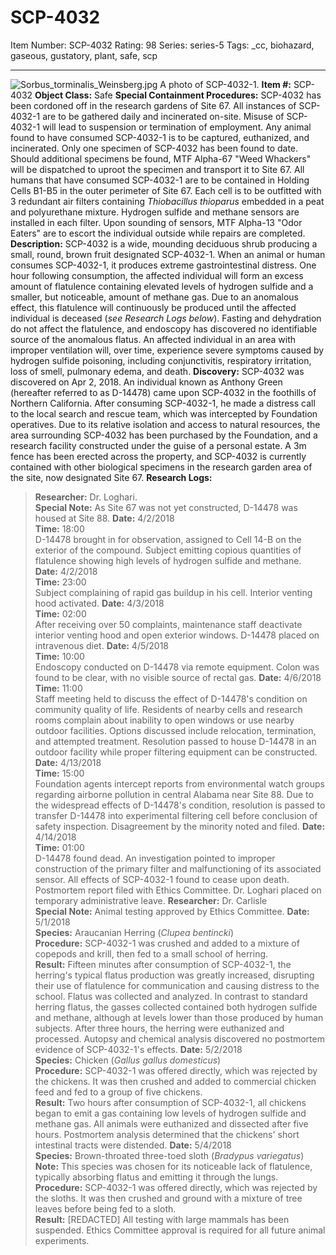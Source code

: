 # SCP-4032
Item Number: SCP-4032
Rating: 98
Series: series-5
Tags: _cc, biohazard, gaseous, gustatory, plant, safe, scp

---

![Sorbus_torminalis_Weinsberg.jpg](https://scp-wiki.wdfiles.com/local--files/scp-4032/Sorbus_torminalis_Weinsberg.jpg)
A photo of SCP-4032-1.
**Item #:** SCP-4032
**Object Class:** Safe
**Special Containment Procedures:** SCP-4032 has been cordoned off in the research gardens of Site 67. All instances of SCP-4032-1 are to be gathered daily and incinerated on-site. Misuse of SCP-4032-1 will lead to suspension or termination of employment.
Any animal found to have consumed SCP-4032-1 is to be captured, euthanized, and incinerated.
Only one specimen of SCP-4032 has been found to date. Should additional specimens be found, MTF Alpha-67 "Weed Whackers" will be dispatched to uproot the specimen and transport it to Site 67.
All humans that have consumed SCP-4032-1 are to be contained in Holding Cells B1-B5 in the outer perimeter of Site 67. Each cell is to be outfitted with 3 redundant air filters containing _Thiobacillus thioparus_ embedded in a peat and polyurethane mixture. Hydrogen sulfide and methane sensors are installed in each filter. Upon sounding of sensors, MTF Alpha-13 "Odor Eaters" are to escort the individual outside while repairs are completed.
**Description:** SCP-4032 is a wide, mounding deciduous shrub producing a small, round, brown fruit designated SCP-4032-1.
When an animal or human consumes SCP-4032-1, it produces extreme gastrointestinal distress. One hour following consumption, the affected individual will form an excess amount of flatulence containing elevated levels of hydrogen sulfide and a smaller, but noticeable, amount of methane gas.
Due to an anomalous effect, this flatulence will continuously be produced until the affected individual is deceased (_see Research Logs below_). Fasting and dehydration do not affect the flatulence, and endoscopy has discovered no identifiable source of the anomalous flatus.
An affected individual in an area with improper ventilation will, over time, experience severe symptoms caused by hydrogen sulfide poisoning, including conjunctivitis, respiratory irritation, loss of smell, pulmonary edema, and death.
**Discovery:** SCP-4032 was discovered on Apr 2, 2018. An individual known as Anthony Green (hereafter referred to as D-14478) came upon SCP-4032 in the foothills of Northern California. After consuming SCP-4032-1, he made a distress call to the local search and rescue team, which was intercepted by Foundation operatives.
Due to its relative isolation and access to natural resources, the area surrounding SCP-4032 has been purchased by the Foundation, and a research facility constructed under the guise of a personal estate. A 3m fence has been erected across the property, and SCP-4032 is currently contained with other biological specimens in the research garden area of the site, now designated Site 67.
**Research Logs:**
> **Researcher:** Dr. Loghari.  
>  **Special Note:** As Site 67 was not yet constructed, D-14478 was housed at Site 88.
> **Date:** 4/2/2018  
>  **Time:** 18:00  
>  D-14478 brought in for observation, assigned to Cell 14-B on the exterior of the compound. Subject emitting copious quantities of flatulence showing high levels of hydrogen sulfide and methane.
> **Date:** 4/2/2018  
>  **Time:** 23:00  
>  Subject complaining of rapid gas buildup in his cell. Interior venting hood activated.
> **Date:** 4/3/2018  
>  **Time:** 02:00  
>  After receiving over 50 complaints, maintenance staff deactivate interior venting hood and open exterior windows. D-14478 placed on intravenous diet.
> **Date:** 4/5/2018  
>  **Time:** 10:00  
>  Endoscopy conducted on D-14478 via remote equipment. Colon was found to be clear, with no visible source of rectal gas.
> **Date:** 4/6/2018  
>  **Time:** 11:00  
>  Staff meeting held to discuss the effect of D-14478's condition on community quality of life. Residents of nearby cells and research rooms complain about inability to open windows or use nearby outdoor facilities. Options discussed include relocation, termination, and attempted treatment.
> Resolution passed to house D-14478 in an outdoor facility while proper filtering equipment can be constructed.
> **Date:** 4/13/2018  
>  **Time:** 15:00  
>  Foundation agents intercept reports from environmental watch groups regarding airborne pollution in central Alabama near Site 88. Due to the widespread effects of D-14478's condition, resolution is passed to transfer D-14478 into experimental filtering cell before conclusion of safety inspection. Disagreement by the minority noted and filed.
> **Date:** 4/14/2018  
>  **Time:** 01:00  
>  D-14478 found dead. An investigation pointed to improper construction of the primary filter and malfunctioning of its associated sensor. All effects of SCP-4032-1 found to cease upon death. Postmortem report filed with Ethics Committee. Dr. Loghari placed on temporary administrative leave.
> **Researcher:** Dr. Carlisle  
>  **Special Note:** Animal testing approved by Ethics Committee.
> **Date:** 5/1/2018  
>  **Species:** Araucanian Herring (_Clupea bentincki_)  
>  **Procedure:** SCP-4032-1 was crushed and added to a mixture of copepods and krill, then fed to a small school of herring.  
>  **Result:** Fifteen minutes after consumption of SCP-4032-1, the herring's typical flatus production was greatly increased, disrupting their use of flatulence for communication and causing distress to the school.
> Flatus was collected and analyzed. In contrast to standard herring flatus, the gasses collected contained both hydrogen sulfide and methane, although at levels lower than those produced by human subjects.
> After three hours, the herring were euthanized and processed. Autopsy and chemical analysis discovered no postmortem evidence of SCP-4032-1's effects.
> **Date:** 5/2/2018  
>  **Species:** Chicken (_Gallus gallus domesticus_)  
>  **Procedure:** SCP-4032-1 was offered directly, which was rejected by the chickens. It was then crushed and added to commercial chicken feed and fed to a group of five chickens.  
>  **Result:** Two hours after consumption of SCP-4032-1, all chickens began to emit a gas containing low levels of hydrogen sulfide and methane gas.
> All animals were euthanized and dissected after five hours. Postmortem analysis determined that the chickens' short intestinal tracts were distended.
> **Date:** 5/4/2018  
>  **Species:** Brown-throated three-toed sloth (_Bradypus variegatus_)  
>  **Note:** This species was chosen for its noticeable lack of flatulence, typically absorbing flatus and emitting it through the lungs.  
>  **Procedure:** SCP-4032-1 was offered directly, which was rejected by the sloths. It was then crushed and ground with a mixture of tree leaves before being fed to a sloth.  
>  **Result:** [REDACTED]
> All testing with large mammals has been suspended. Ethics Committee approval is required for all future animal experiments.